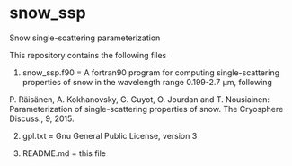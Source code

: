 # snow_ssp
Snow single-scattering parameterization

This repository contains the following files

1) snow_ssp.f90
= A fortran90 program for computing single-scattering properties of snow
  in the wavelength range 0.199-2.7 µm, following
   
  P. Räisänen, A. Kokhanovsky, G. Guyot, O. Jourdan and T. Nousiainen:
  Parameterization of single-scattering properties of snow.
  The Cryosphere Discuss., 9, 2015.
  
2) gpl.txt 
= Gnu General Public License, version 3

3) README.md
= this file
